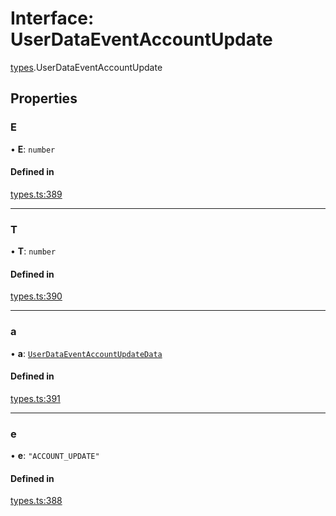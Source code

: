 # Interface: UserDataEventAccountUpdate

[types](../modules/types.md).UserDataEventAccountUpdate

## Properties

### E

• **E**: `number`

#### Defined in

[types.ts:389](https://github.com/Altamoon/altamoon/blob/c26d09e/app/api/types.ts#L389)

___

### T

• **T**: `number`

#### Defined in

[types.ts:390](https://github.com/Altamoon/altamoon/blob/c26d09e/app/api/types.ts#L390)

___

### a

• **a**: [`UserDataEventAccountUpdateData`](types.UserDataEventAccountUpdateData.md)

#### Defined in

[types.ts:391](https://github.com/Altamoon/altamoon/blob/c26d09e/app/api/types.ts#L391)

___

### e

• **e**: ``"ACCOUNT_UPDATE"``

#### Defined in

[types.ts:388](https://github.com/Altamoon/altamoon/blob/c26d09e/app/api/types.ts#L388)
